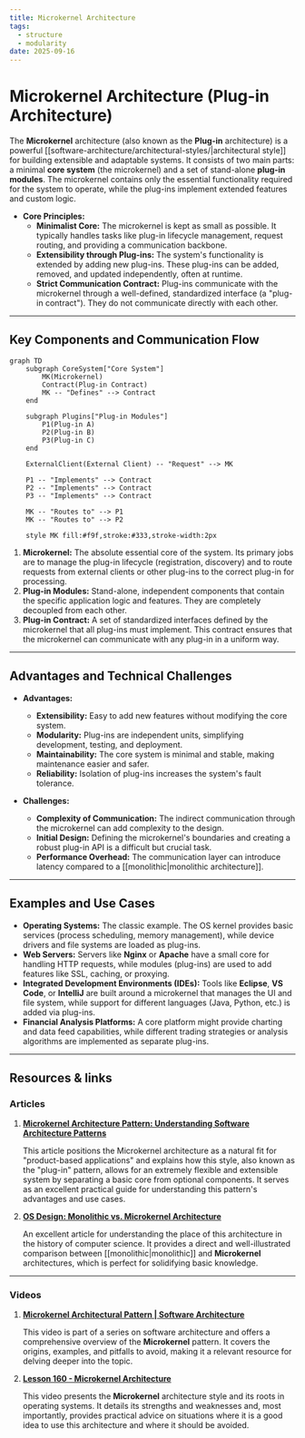 ```yaml
---
title: Microkernel Architecture
tags:
  - structure
  - modularity
date: 2025-09-16
---
```

# Microkernel Architecture (Plug-in Architecture)

The **Microkernel** architecture (also known as the **Plug-in** architecture) is a powerful [[software-architecture/architectural-styles/|architectural style]] for building extensible and adaptable systems. It consists of two main parts: a minimal **core system** (the microkernel) and a set of stand-alone **plug-in modules**. The microkernel contains only the essential functionality required for the system to operate, while the plug-ins implement extended features and custom logic.

* **Core Principles:**
    * **Minimalist Core:** The microkernel is kept as small as possible. It typically handles tasks like plug-in lifecycle management, request routing, and providing a communication backbone.
    * **Extensibility through Plug-ins:** The system's functionality is extended by adding new plug-ins. These plug-ins can be added, removed, and updated independently, often at runtime.
    * **Strict Communication Contract:** Plug-ins communicate with the microkernel through a well-defined, standardized interface (a "plug-in contract"). They do not communicate directly with each other.

***

## Key Components and Communication Flow

```mermaid
graph TD
    subgraph CoreSystem["Core System"]
        MK(Microkernel)
        Contract(Plug-in Contract)
        MK -- "Defines" --> Contract
    end

    subgraph Plugins["Plug-in Modules"]
        P1(Plug-in A)
        P2(Plug-in B)
        P3(Plug-in C)
    end

    ExternalClient(External Client) -- "Request" --> MK

    P1 -- "Implements" --> Contract
    P2 -- "Implements" --> Contract
    P3 -- "Implements" --> Contract

    MK -- "Routes to" --> P1
    MK -- "Routes to" --> P2
    
    style MK fill:#f9f,stroke:#333,stroke-width:2px
```

1.  **Microkernel:** The absolute essential core of the system. Its primary jobs are to manage the plug-in lifecycle (registration, discovery) and to route requests from external clients or other plug-ins to the correct plug-in for processing.
2.  **Plug-in Modules:** Stand-alone, independent components that contain the specific application logic and features. They are completely decoupled from each other.
3.  **Plug-in Contract:** A set of standardized interfaces defined by the microkernel that all plug-ins must implement. This contract ensures that the microkernel can communicate with any plug-in in a uniform way.

***

## Advantages and Technical Challenges

* **Advantages:**
    * **Extensibility:** Easy to add new features without modifying the core system.
    * **Modularity:** Plug-ins are independent units, simplifying development, testing, and deployment.
    * **Maintainability:** The core system is minimal and stable, making maintenance easier and safer.
    * **Reliability:** Isolation of plug-ins increases the system's fault tolerance.

* **Challenges:**
    * **Complexity of Communication:** The indirect communication through the microkernel can add complexity to the design.
    * **Initial Design:** Defining the microkernel's boundaries and creating a robust plug-in API is a difficult but crucial task.
    * **Performance Overhead:** The communication layer can introduce latency compared to a [[monolithic|monolithic architecture]].

***

## Examples and Use Cases

*   **Operating Systems:** The classic example. The OS kernel provides basic services (process scheduling, memory management), while device drivers and file systems are loaded as plug-ins.
*   **Web Servers:** Servers like **Nginx** or **Apache** have a small core for handling HTTP requests, while modules (plug-ins) are used to add features like SSL, caching, or proxying.
*   **Integrated Development Environments (IDEs):** Tools like **Eclipse**, **VS Code**, or **IntelliJ** are built around a microkernel that manages the UI and file system, while support for different languages (Java, Python, etc.) is added via plug-ins.
*   **Financial Analysis Platforms:** A core platform might provide charting and data feed capabilities, while different trading strategies or analysis algorithms are implemented as separate plug-ins.

***

## **Resources & links**

### **Articles**

1.  **[Microkernel Architecture Pattern: Understanding Software Architecture Patterns](https://nerdnodes2023.medium.com/microkernel-architecture-pattern-understanding-software-architecture-patterns-3-1a22f0640118)**

    This article positions the Microkernel architecture as a natural fit for "product-based applications" and explains how this style, also known as the "plug-in" pattern, allows for an extremely flexible and extensible system by separating a basic core from optional components. It serves as an excellent practical guide for understanding this pattern's advantages and use cases.

2.  **[OS Design: Monolithic vs. Microkernel Architecture](https://learningdaily.dev/os-design-monolithic-vs-microkernel-architecture-78981dd41c49)**

    An excellent article for understanding the place of this architecture in the history of computer science. It provides a direct and well-illustrated comparison between [[monolithic|monolithic]] and **Microkernel** architectures, which is perfect for solidifying basic knowledge.

---

### **Videos**

1.  **[Microkernel Architectural Pattern | Software Architecture](https://www.youtube.com/watch?v=h3icQDMRLd8)**

    This video is part of a series on software architecture and offers a comprehensive overview of the **Microkernel** pattern. It covers the origins, examples, and pitfalls to avoid, making it a relevant resource for delving deeper into the topic.

2.  **[Lesson 160 - Microkernel Architecture](https://www.youtube.com/watch?v=rDDsP1hqKa4)**

    This video presents the **Microkernel** architecture style and its roots in operating systems. It details its strengths and weaknesses and, most importantly, provides practical advice on situations where it is a good idea to use this architecture and where it should be avoided.